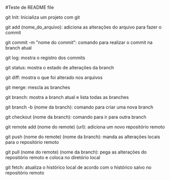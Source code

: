 #Teste de README file

git Init: Inicializa um projeto com git

git add (nome_do_arquivo): adiciona as alterações do arquivo para fazer o commit

git commit -m "nome do commit": comando para realizar o commit na branch atual

git log: mostra o registro dos commits

git status: mostra o estado de alterações da branch

git diff: mostra o que foi alterado nos arquivos

git merge: mescla as branches

git branch: mostra a branch atual e lista todas as branches

git branch -b (nome da branch): comando para criar uma nova branch

git checkout (nome da branch): comando para ir para outra branch

git remote add (nome do remote) (url): adiciona um novo repositório remoto

git push (nome do remote) (nome da branch): manda as alterações locais para o repositório remoto

git pull (nome do remote) (nome da branch): pega as alterações do repositório remoto e coloca no diretório local

git fetch: atualiza o histórico local de acordo com o histórico salvo no repositório remoto
